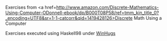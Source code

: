 Exercises from <a href=http://www.amazon.com/Discrete-Mathematics-Using-Computer-ODonnell-ebook/dp/B000T08P58/ref=tmm_kin_title_0?_encoding=UTF8&sr=1-1-catcorr&qid=1419428126>Discrete Math Using a Computer</a>

Exercises executed using Haskell98 under <a href=https://www.haskell.org/hugs/pages/downloading.htm>WinHugs</a>

